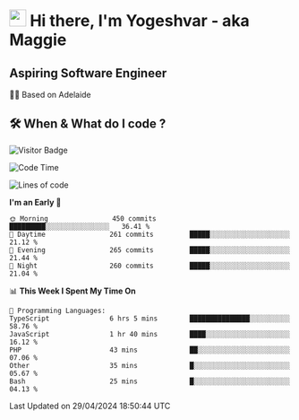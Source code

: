 <h1><img src="https://emojis.slackmojis.com/emojis/images/1531849430/4246/blob-sunglasses.gif?1531849430" width="30"/> Hi there, I'm Yogeshvar - aka Maggie</h1>

## Aspiring Software Engineer
🏂🏻  Based on Adelaide 

## 🛠 When & What do I code ?  

![Visitor Badge](https://visitor-badge.feriirawann.repl.co?username=yogeshvar&repo=yogeshvar&label=Visitors&style=plastic&color=%23457BFF&contentType=svg)

<!--START_SECTION:waka-->
![Code Time](http://img.shields.io/badge/Code%20Time-2%2C884%20hrs%2058%20mins-blue)

![Lines of code](https://img.shields.io/badge/From%20Hello%20World%20I%27ve%20Written-4.2%20million%20lines%20of%20code-blue)

**I'm an Early 🐤** 

```text
🌞 Morning                450 commits         █████████░░░░░░░░░░░░░░░░   36.41 % 
🌆 Daytime                261 commits         █████░░░░░░░░░░░░░░░░░░░░   21.12 % 
🌃 Evening                265 commits         █████░░░░░░░░░░░░░░░░░░░░   21.44 % 
🌙 Night                  260 commits         █████░░░░░░░░░░░░░░░░░░░░   21.04 % 
```


📊 **This Week I Spent My Time On** 

```text
💬 Programming Languages: 
TypeScript               6 hrs 5 mins        ███████████████░░░░░░░░░░   58.76 % 
JavaScript               1 hr 40 mins        ████░░░░░░░░░░░░░░░░░░░░░   16.12 % 
PHP                      43 mins             ██░░░░░░░░░░░░░░░░░░░░░░░   07.06 % 
Other                    35 mins             █░░░░░░░░░░░░░░░░░░░░░░░░   05.67 % 
Bash                     25 mins             █░░░░░░░░░░░░░░░░░░░░░░░░   04.13 % 
```


 Last Updated on 29/04/2024 18:50:44 UTC
<!--END_SECTION:waka-->
